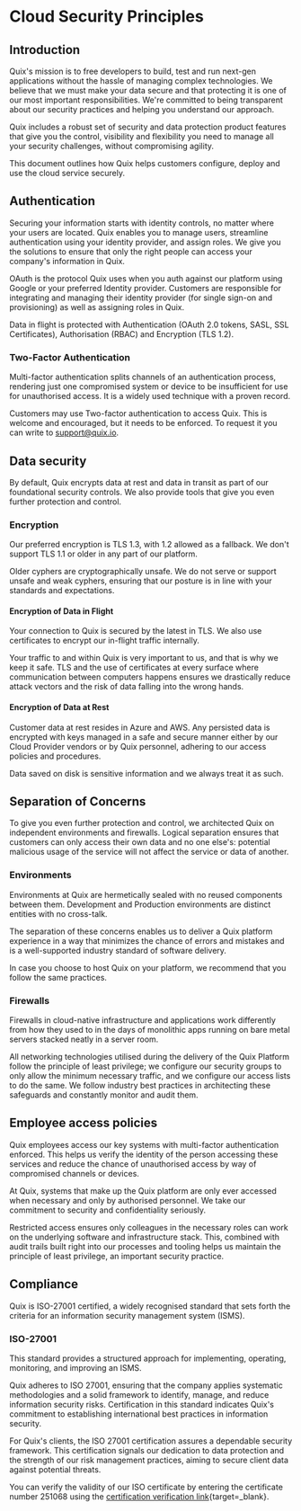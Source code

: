 # Cloud Security Principles

## Introduction

Quix's mission is to free developers to build, test and run next-gen applications without the hassle of managing complex technologies. We believe that we must make your data secure and that protecting it is one of our most important responsibilities. We're committed to being transparent about our security practices and helping you understand our approach.

Quix includes a robust set of security and data protection product features that give you the control, visibility and flexibility you need to manage all your security challenges, without compromising agility.

This document outlines how Quix helps customers configure, deploy and use the cloud service securely.

## Authentication

Securing your information starts with identity controls, no matter where your users are located. Quix enables you to manage users, streamline authentication using your identity provider, and assign roles. We give you the solutions to ensure that only the right people can access your company's information in Quix.

OAuth is the protocol Quix uses when you auth against our platform using Google or your preferred Identity provider. Customers are responsible for integrating and managing their identity provider (for single sign-on and provisioning) as well as assigning roles in Quix.

Data in flight is protected with Authentication (OAuth 2.0 tokens, SASL, SSL Certificates), Authorisation (RBAC) and Encryption (TLS 1.2).

### Two-Factor Authentication

Multi-factor authentication splits channels of an authentication process, rendering just one compromised system or device to be insufficient for use for unauthorised access. It is a widely used technique with a proven record.

Customers may use Two-factor authentication to access Quix. This is welcome and encouraged, but it needs to be enforced. To request it you can write to [support@quix.io](mainto:support@quix.io).

## Data security

By default, Quix encrypts data at rest and data in transit as part of our foundational security controls. We also provide tools that give you even further protection and control.

### Encryption

Our preferred encryption is TLS 1.3, with 1.2 allowed as a fallback. We don't support TLS 1.1 or older in any part of our platform.

Older cyphers are cryptographically unsafe. We do not serve or support unsafe and weak cyphers, ensuring that our posture is in line with your standards and expectations.

#### Encryption of Data in Flight

Your connection to Quix is secured by the latest in TLS. We also use certificates to encrypt our in-flight traffic internally.

Your traffic to and within Quix is very important to us, and that is why we keep it safe. TLS and the use of certificates at every surface where communication between computers happens ensures we drastically reduce attack vectors and the risk of data falling into the wrong hands.

#### Encryption of Data at Rest

Customer data at rest resides in Azure and AWS. Any persisted data is encrypted with keys managed in a safe and secure manner either by our Cloud Provider vendors or by Quix personnel, adhering to our access policies and procedures.

Data saved on disk is sensitive information and we always treat it as such.

## Separation of Concerns

To give you even further protection and control, we architected Quix on independent environments and firewalls. Logical separation ensures that customers can only access their own data and no one else's: potential malicious usage of the service will not affect the service or data of another.

### Environments

Environments at Quix are hermetically sealed with no reused components between them. Development and Production environments are distinct entities with no cross-talk.

The separation of these concerns enables us to deliver a Quix platform experience in a way that minimizes the chance of errors and mistakes and is a well-supported industry standard of software delivery.

In case you choose to host Quix on your platform, we recommend that you follow the same practices.

### Firewalls

Firewalls in cloud-native infrastructure and applications work differently from how they used to in the days of monolithic apps running on bare metal servers stacked neatly in a server room.

All networking technologies utilised during the delivery of the Quix Platform follow the principle of least privilege; we configure our security groups to only allow the minimum necessary traffic, and we configure our access lists to do the same. We follow industry best practices in architecting these safeguards and constantly monitor and audit them.

## Employee access policies

Quix employees access our key systems with multi-factor authentication enforced. This helps us verify the identity of the person accessing these services and reduce the chance of unauthorised access by way of compromised channels or devices.

At Quix, systems that make up the Quix platform are only ever accessed when necessary and only by authorised personnel. We take our commitment to security and confidentiality seriously.

Restricted access ensures only colleagues in the necessary roles can work on the underlying software and infrastructure stack. This, combined with audit trails built right into our processes and tooling helps us maintain the principle of least privilege, an important security practice.

## Compliance

Quix is ISO-27001 certified, a widely recognised standard that sets forth the criteria for an information security management system (ISMS).

### ISO-27001

This standard provides a structured approach for implementing, operating, monitoring, and improving an ISMS.

Quix adheres to ISO 27001, ensuring that the company applies systematic methodologies and a solid framework to identify, manage, and reduce information security risks. Certification in this standard indicates Quix's commitment to establishing international best practices in information security.

For Quix's clients, the ISO 27001 certification assures a dependable security framework. This certification signals our dedication to data protection and the strength of our risk management practices, aiming to secure client data against potential threats.

You can verify the validity of our ISO certificate by entering the certificate number 251068 using the [certification verification link](https://www.british-assessment.co.uk/verify-certification/){target=_blank}.
